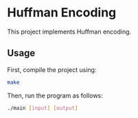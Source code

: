 # Huffman Encoding

This project implements Huffman encoding.

## Usage

First, compile the project using:

```sh
make
```

Then, run the program as follows:

```sh
./main [input] [output]
```